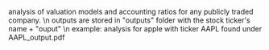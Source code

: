 analysis of valuation models and accounting ratios for any publicly traded company. \n
outputs are stored in "outputs" folder with the stock ticker's name + "ouput" \n
example: analysis for apple with ticker AAPL found under AAPL_output.pdf
